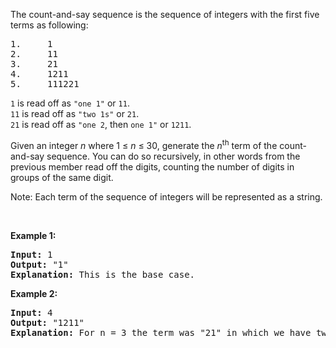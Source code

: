 <div><p>The count-and-say sequence is the sequence of integers with the first five terms as following:</p>

<pre>1.     1
2.     11
3.     21
4.     1211
5.     111221
</pre>

<p><code>1</code> is read off as <code>"one 1"</code> or <code>11</code>.<br>
<code>11</code> is read off as <code>"two 1s"</code> or <code>21</code>.<br>
<code>21</code> is read off as <code>"one 2</code>, then <code>one 1"</code> or <code>1211</code>.</p>

<p>Given an integer <i>n</i>&nbsp;where 1 ≤ <em>n</em> ≤ 30, generate the <i>n</i><sup>th</sup> term of the count-and-say sequence. You can do so recursively, in other words from the previous member&nbsp;read off the digits, counting the number of digits in groups of the same digit.</p>

<p>Note: Each term of the sequence of integers will be represented as a string.</p>

<p>&nbsp;</p>

<p><b>Example 1:</b></p>

<pre><b>Input:</b> 1
<b>Output:</b> "1"
<b>Explanation:</b> This is the base case.
</pre>

<p><b>Example 2:</b></p>

<pre><b>Input:</b> 4
<b>Output:</b> "1211"
<b>Explanation:</b> For n = 3 the term was "21" in which we have two groups "2" and "1", "2" can be read as "12" which means frequency = 1 and value = 2, the same way "1" is read as "11", so the answer is the concatenation of "12" and "11" which is "1211".
</pre>
</div>

